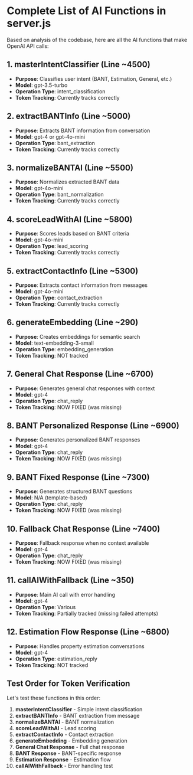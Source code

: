 # Complete List of AI Functions in server.js

Based on analysis of the codebase, here are all the AI functions that make OpenAI API calls:

## 1. **masterIntentClassifier** (Line ~4500)
- **Purpose**: Classifies user intent (BANT, Estimation, General, etc.)
- **Model**: gpt-3.5-turbo
- **Operation Type**: intent_classification
- **Token Tracking**: Currently tracks correctly

## 2. **extractBANTInfo** (Line ~5000)
- **Purpose**: Extracts BANT information from conversation
- **Model**: gpt-4 or gpt-4o-mini
- **Operation Type**: bant_extraction
- **Token Tracking**: Currently tracks correctly

## 3. **normalizeBANTAI** (Line ~5500)
- **Purpose**: Normalizes extracted BANT data
- **Model**: gpt-4o-mini
- **Operation Type**: bant_normalization
- **Token Tracking**: Currently tracks correctly

## 4. **scoreLeadWithAI** (Line ~5800)
- **Purpose**: Scores leads based on BANT criteria
- **Model**: gpt-4o-mini
- **Operation Type**: lead_scoring
- **Token Tracking**: Currently tracks correctly

## 5. **extractContactInfo** (Line ~5300)
- **Purpose**: Extracts contact information from messages
- **Model**: gpt-4o-mini
- **Operation Type**: contact_extraction
- **Token Tracking**: Currently tracks correctly

## 6. **generateEmbedding** (Line ~290)
- **Purpose**: Creates embeddings for semantic search
- **Model**: text-embedding-3-small
- **Operation Type**: embedding_generation
- **Token Tracking**: NOT tracked

## 7. **General Chat Response** (Line ~6700)
- **Purpose**: Generates general chat responses with context
- **Model**: gpt-4
- **Operation Type**: chat_reply
- **Token Tracking**: NOW FIXED (was missing)

## 8. **BANT Personalized Response** (Line ~6900)
- **Purpose**: Generates personalized BANT responses
- **Model**: gpt-4
- **Operation Type**: chat_reply
- **Token Tracking**: NOW FIXED (was missing)

## 9. **BANT Fixed Response** (Line ~7300)
- **Purpose**: Generates structured BANT questions
- **Model**: N/A (template-based)
- **Operation Type**: chat_reply
- **Token Tracking**: NOW FIXED (was missing)

## 10. **Fallback Chat Response** (Line ~7400)
- **Purpose**: Fallback response when no context available
- **Model**: gpt-4
- **Operation Type**: chat_reply
- **Token Tracking**: NOW FIXED (was missing)

## 11. **callAIWithFallback** (Line ~350)
- **Purpose**: Main AI call with error handling
- **Model**: gpt-4
- **Operation Type**: Various
- **Token Tracking**: Partially tracked (missing failed attempts)

## 12. **Estimation Flow Response** (Line ~6800)
- **Purpose**: Handles property estimation conversations
- **Model**: gpt-4
- **Operation Type**: estimation_reply
- **Token Tracking**: NOT tracked

## Test Order for Token Verification

Let's test these functions in this order:

1. **masterIntentClassifier** - Simple intent classification
2. **extractBANTInfo** - BANT extraction from message
3. **normalizeBANTAI** - BANT normalization
4. **scoreLeadWithAI** - Lead scoring
5. **extractContactInfo** - Contact extraction
6. **generateEmbedding** - Embedding generation
7. **General Chat Response** - Full chat response
8. **BANT Response** - BANT-specific response
9. **Estimation Response** - Estimation flow
10. **callAIWithFallback** - Error handling test